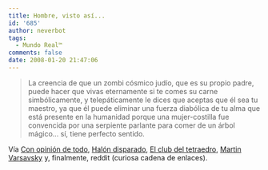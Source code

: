 ```yaml
---
title: Hombre, visto así...
id: '685'
author: neverbot
tags:
  - Mundo Real™
comments: false
date: 2008-01-20 21:47:06
---
```


> La creencia de que un zombi cósmico judío, que es su propio padre, puede hacer que vivas eternamente si te comes su carne simbólicamente, y telepáticamente le dices que aceptas que él sea tu maestro, ya que él puede eliminar una fuerza diabólica de tu alma que está presente en la humanidad porque una mujer-costilla fue convencida por una serpiente parlante para comer de un árbol mágico… sí, tiene perfecto sentido.

Vía [Con opinión de todo](http://sinopiniondenada.blogspot.com/2007/10/hombre-visto-asi.html), [Halón disparado](http://halondisparado.com/?p=2216), [El club del tetraedro](http://tetraedro.wordpress.com/2007/04/21/cristianismo/), [Martin Varsavsky](http://spanish.martinvarsavsky.net/religion/christianity-makes-sense.html) y, finalmente, reddit (curiosa cadena de enlaces).